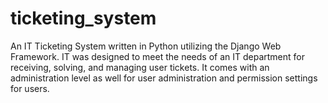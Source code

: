 # ticketing_system
 
An IT Ticketing System written in Python utilizing the Django Web Framework. IT was designed to meet the needs of an IT department for receiving, solving, and managing user tickets. It comes with an administration level as well for user administration and permission settings for users.
